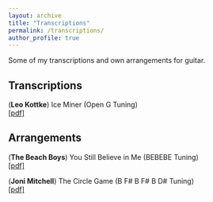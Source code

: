 ```yaml
---
layout: archive
title: "Transcriptions"
permalink: /transcriptions/
author_profile: true
---
```


Some of my transcriptions and own arrangements for guitar.

## Transcriptions

(**Leo Kottke**) Ice Miner (Open G Tuning)\
[[pdf]](https://drive.google.com/file/d/14iy2ts48z6Pqz6ZuBIu6ag_jFTeU0dGL/view?usp=sharing)

## Arrangements
(**The Beach Boys**) You Still Believe in Me (BEBEBE Tuning)\
[[pdf]](https://drive.google.com/file/d/1qfbOncTND4txLe07d0gG5uOrodFe6etb/view?usp=sharing)

(**Joni Mitchell**) The Circle Game (B F# B F# B D# Tuning)\
[[pdf]](https://drive.google.com/file/d/1kDVMfM_G23YU3VyGWZtmFUY5MVtm6Rrq/view?usp=sharing)
